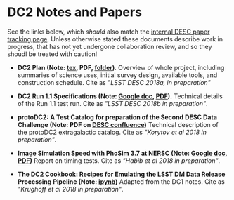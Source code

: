 # DC2 Notes and Papers

See the links below, which _should_ also match the [internal DESC paper tracking page](https://confluence.slac.stanford.edu/display/LSSTDESC/Interim+LSST+DESC+Paper+Tracking).
Unless otherwise stated these documents describe work in progress, that has not yet undergone collaboration review, and so they shoudl be treated with caution!

* **DC2 Plan (Note: [tex](https://github.com/LSSTDESC/DC2_Repo/blob/docs-readme/Documents/DC2_Plan/main.tex), PDF, [folder](https://github.com/LSSTDESC/DC2_Repo/blob/docs-readme/Documents/DC2_Plan/))**. 
Overview of whole project, including summaries of science uses, initial survey design, available tools, and construction schedule. Cite as _"LSST DESC 2018a, in preparation"_

* **DC2 Run 1.1 Specifications (Note: [Google doc](https://docs.google.com/document/d/1aQOPL9smeDlhtlwDrp39Zuu2q8DKivDaHLQX3_omwOI/edit#), [PDF](https://docs.google.com/document/d/1aQOPL9smeDlhtlwDrp39Zuu2q8DKivDaHLQX3_omwOI/export?format=pdf)).** 
Technical details of the Run 1.1 test run. Cite as _"LSST DESC 2018b in preparation"_.

* **protoDC2: A Test Catalog for preparation of the Second DESC Data Challenge (Note: PDF on [DESC confluence](https://confluence.slac.stanford.edu/display/LSSTDESC/Extragalactic+Catalog+Development+for+DC2))** Technical description of the protoDC2 extragalactic catalog. Cite as _"Korytov et al 2018 in preparation"_.

* **Image Simulation Speed with PhoSim 3.7 at NERSC (Note: [Google doc](https://docs.google.com/document/d/1muXK0tb6Inylrysd4TmXECLLsYclZNQ2_6pYlwFRwy0/edit), [PDF](https://docs.google.com/document/d/1muXK0tb6Inylrysd4TmXECLLsYclZNQ2_6pYlwFRwy0/export?format=pdf))** Report on timing tests. Cite as _"Habib et al 2018 in preparation"_.

* **The DC2 Cookbook: Recipes for Emulating the LSST DM Data Release Processing Pipeline (Note: [ipynb](https://github.com/LSSTDESC/DC2_Repo/blob/issue/73/cookbook/Notebooks/DC2Cookbook.ipynb))** Adapted from the DC1 notes. Cite as _"Krughoff et al 2018 in preparation"_.
